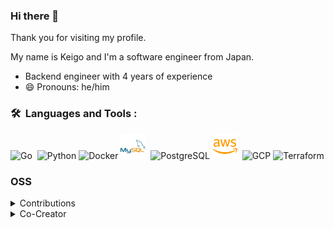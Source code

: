 ### Hi there 👋

Thank you for visiting my profile.

My name is Keigo and I'm a software engineer from Japan.

- Backend engineer with 4 years of experience
- 😄 Pronouns: he/him


### 🛠 &nbsp;Languages and Tools :

<p>
<img src="https://cdn.jsdelivr.net/gh/devicons/devicon/icons/go/go-original-wordmark.svg" title="Go" alt="Go" width="40" height="40"/>&nbsp;
<img src="https://cdn.jsdelivr.net/gh/devicons/devicon/icons/python/python-original-wordmark.svg" title="Python" alt="Python" width="40" height="40"/>
<img src="https://cdn.jsdelivr.net/gh/devicons/devicon/icons/docker/docker-original-wordmark.svg" title="Docker" alt="Docker" width="40" height="40"/>     
<img src="https://github.com/devicons/devicon/blob/master/icons/mysql/mysql-original-wordmark.svg" title="MySQL"  alt="MySQL" width="40" height="40"/>&nbsp;
<img src="https://cdn.jsdelivr.net/gh/devicons/devicon/icons/postgresql/postgresql-original-wordmark.svg" title="PostgreSQL"  alt="PostgreSQL" width="40" height="40"/>          
<img src="https://github.com/devicons/devicon/blob/master/icons/amazonwebservices/amazonwebservices-plain-wordmark.svg" title="AWS" alt="AWS" width="40" height="40"/>&nbsp;
<img src="https://cdn.jsdelivr.net/gh/devicons/devicon/icons/googlecloud/googlecloud-original.svg" title="GCP" alt="GCP" width="40" height="40"/>
<img src="https://cdn.jsdelivr.net/gh/devicons/devicon/icons/terraform/terraform-original-wordmark.svg" title="Terraform" alt="Terraform" width="40" height="40"/>

### OSS

<details>
<summary>Contributions</summary>

- [Refine the .circleci/config.yml by using dynamic config](https://github.com/redis/rueidis/pull/517)
- [Improve unit test coverage in command.go](https://github.com/redis/rueidis/pull/514)
- [Retry Updating an aws_iot_topic_rule resource on temporary IAM exception](https://github.com/hashicorp/terraform-provider-aws/pull/36286)
- [Fix comment of ViewMixin class](https://github.com/yourlabs/django-autocomplete-light/pull/1231)
- [fix: full form of ecs](https://github.com/arminc/terraform-ecs/pull/50)

</details>

<details>
<summary>Co-Creator</summary>

Python library to transform pixel coordinates to latitude and longitude, and vice versa.
- https://github.com/sagri-tokyo/coords-transformer

</details>

